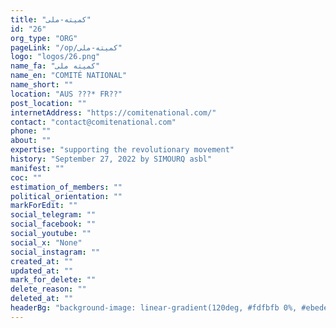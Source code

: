 ```yaml
---
title: "کمیته-ملی"
id: "26"
org_type: "ORG"
pageLink: "/op/کمیته-ملی"
logo: "logos/26.png"
name_fa: "کمیته ملی"
name_en: "COMITÉ NATIONAL"
name_short: ""
location: "AUS ???* FR??"
post_location: ""
internetAddress: "https://comitenational.com/"
contact: "contact@comitenational.com"
phone: ""
about: ""
expertise: "supporting the revolutionary movement"
history: "September 27, 2022 by SIMOURQ asbl"
manifest: ""
coc: ""
estimation_of_members: ""
political_orientation: ""
markForEdit: ""
social_telegram: ""
social_facebook: ""
social_youtube: ""
social_x: "None"
social_instagram: ""
created_at: ""
updated_at: ""
mark_for_delete: ""
delete_reason: ""
deleted_at: ""
headerBg: "background-image: linear-gradient(120deg, #fdfbfb 0%, #ebedee 100%);"
---
```



